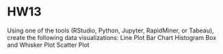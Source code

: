 # HW13
Using one of the tools (RStudio, Python, Jupyter, RapidMiner, or Tabeau), create the following data visualizations:  Line Plot  Bar Chart  Histogram  Box and Whisker Plot  Scatter Plot 
